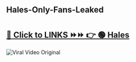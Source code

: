 
 ## Hales-Only-Fans-Leaked

# <h2><a href="https://clipsfans.com/Hales&ref=git">🔗 Click to LINKS ⏩⏩ 👉 🟢 Hales </a></h2>

<a href="https://clipsfans.com/Hales&ref=git" rel="nofollow" data-target="animated-image.originalLink"><img src="https://i.ibb.co.com/xMMVF88/686577567.gif" alt="Viral Video Original" style="max-width: 100%; display: inline-block;" data-target="animated-image.originalImage"></a>
